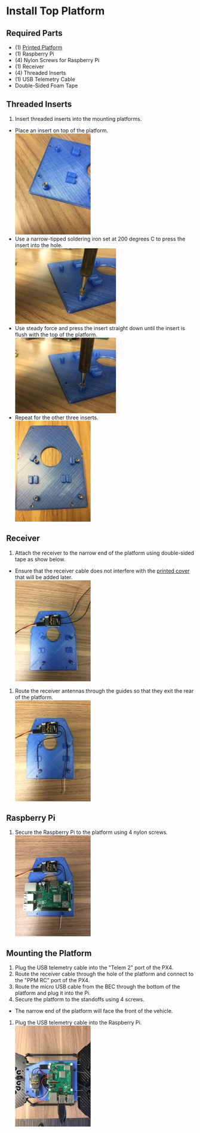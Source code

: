 Install Top Platform
==

Required Parts
--

- (1) [Printed Platform](../3d_models/top_mounting_plate/top_mounting_plate.stl)
- (1) Raspberry Pi
- (4) Nylon Screws for Raspberry Pi
- (1) Receiver
- (4) Threaded Inserts
- (1) USB Telemetry Cable
- Double-Sided Foam Tape

Threaded Inserts
--

1. Insert threaded inserts into the mounting platforms.
  - Place an insert on top of the platform.\
  ![Insert](../images/insert_on_top.jpg)
  - Use a narrow-tipped soldering iron set at 200 degrees C to press the insert into the hole.\
  ![Insert](../images/insert_iron.jpg)
  - Use steady force and press the insert straight down until the insert is flush with the top of the platform.\
  ![Insert](../images/insert_pressing.jpg)
  - Repeat for the other three inserts.\
  ![Insert](../images/insert_all.jpg)


Receiver
--

1. Attach the receiver to the narrow end of the platform using double-sided tape as show below.
  - Ensure that the receiver cable does not interfere with the [printed cover](../3d_models/top_mounting_plate/top_mounting_plate_lid.stl) that will be added later.\
  ![Receiver](../images/receiver_mounted.jpg)
1. Route the receiver antennas through the guides so that they exit the rear of the platform.\
![Receiver](../images/receiver_antennas.jpg)


Raspberry Pi
--

1. Secure the Raspberry Pi to the platform using 4 nylon screws.\
  ![Pi](../images/rpi_mounted.jpg)


Mounting the Platform
--

1. Plug the USB telemetry cable into the "Telem 2" port of the PX4.
1. Route the receiver cable through the hole of the platform and connect to the "PPM RC" port of the PX4.
1. Route the micro USB cable from the BEC through the bottom of the platform and plug it into the Pi.
1. Secure the platform to the standoffs using 4 screws.
  - The narrow end of the platform will face the front of the vehicle.
1. Plug the USB telemetry cable into the Raspberry Pi.\
![Assembled](../images/platform_mounted.jpg)
